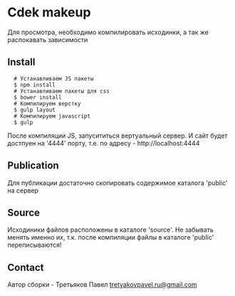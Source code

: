 # Cdek makeup

Для просмотра, необходимо компилировать исходинки, а так же распокавать зависимости

## Install
````
  # Устанавливаем JS пакеты
  $ npm install
  # Устанавливаем пакеты для css
  $ bower install
  # Компилируем верстку
  $ gulp layout
  # Компилируем javascript
  $ gulp
````
После компиляции JS, запусититься вертуальный сервер. И сайт будет достпуен на
'4444' порту, т.е. по адресу - http://localhost:4444

## Publication
Для публикации достаточно скопировать содержимое каталога 'public' на сервер

## Source
Исходиники файлов расположены в каталоге 'source'. Не забывать менять именно их,
т.к. после компиляции файлы в каталоге 'public' переписываются!

## Contact
Автор сборки - Третьяков Павел <tretyakovpavel.ru@gmail.com>
